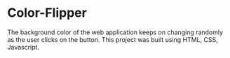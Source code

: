 # Color-Flipper
The background color of the web application keeps on changing randomly as the user clicks on the button. This project was built using HTML, CSS, Javascript. 
